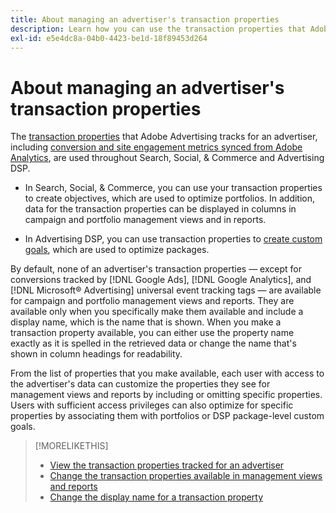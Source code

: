 ```yaml
---
title: About managing an advertiser's transaction properties
description: Learn how you can use the transaction properties that Adobe Advertising tracks for an advertiser.
exl-id: e5e4dc8a-04b0-4423-be1d-18f89453d264
---
```

# About managing an advertiser's transaction properties

The [transaction properties](/help/search-social-commerce/glossary.md#s-t) that Adobe Advertising tracks for an advertiser, including [conversion and site engagement metrics synced from Adobe Analytics](/help/integrations/analytics/analytics-data-in-advertising.md), are used throughout Search, Social, & Commerce and Advertising DSP.

* In Search, Social, & Commerce, you can use your transaction properties to create objectives, which are used to optimize portfolios. In addition, data for the transaction properties can be displayed in columns in campaign and portfolio management views and in reports.

* In Advertising DSP, you can use transaction properties to [create custom goals](/help/dsp/optimization/custom-goal-create.md), which are used to optimize packages.

By default, none of an advertiser's transaction properties &mdash; except for conversions tracked by [!DNL Google Ads], [!DNL Google Analytics], and [!DNL Microsoft® Advertising] universal event tracking tags &mdash; are available for campaign and portfolio management views and reports. They are available only when you specifically make them available and include a display name, which is the name that is shown. When you make a transaction property available, you can either use the property name exactly as it is spelled in the retrieved data or change the name that's shown in column headings for readability.

From the list of properties that you make available, each user with access to the advertiser's data can customize the properties they see for management views and reports by including or omitting specific properties. Users with sufficient access privileges can also optimize for specific properties by associating them with portfolios or DSP package-level custom goals.

>[!MORELIKETHIS]
>
>* [View the transaction properties tracked for an advertiser](transaction-property-view-tracked.md)
>* [Change the transaction properties available in management views and reports](transaction-property-edit-available.md)
>* [Change the display name for a transaction property](transaction-property-edit-display-name.md)
